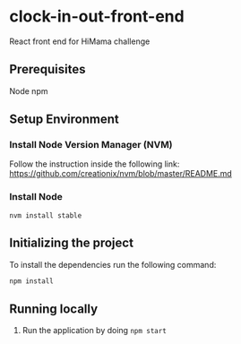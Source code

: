 # clock-in-out-front-end
React front end for HiMama challenge

## Prerequisites
Node
npm

## Setup Environment

### Install Node Version Manager (NVM)
Follow the instruction inside the following link:
https://github.com/creationix/nvm/blob/master/README.md

### Install Node

    nvm install stable
    
## Initializing the project

To install the dependencies run the following command:
```bash
npm install
```
 
## Running locally
1. Run the application by doing `npm start`

